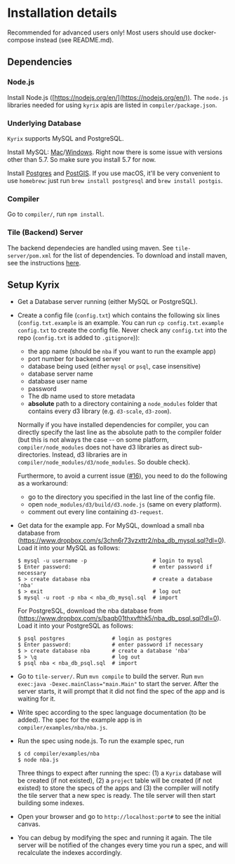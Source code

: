 # Installation details

Recommended for advanced users only! Most users should use docker-compose instead (see README.md).

## Dependencies
### Node.js
Install Node.js ([https://nodejs.org/en/](https://nodejs.org/en/)). The `node.js` libraries needed for using `kyrix` apis are listed in `compiler/package.json`. 

### Underlying Database
`Kyrix` supports MySQL and PostgreSQL. 

Install MySQL: [Mac](https://dev.mysql.com/doc/refman/5.7/en/osx-installation-pkg.html)/[Windows](https://dev.mysql.com/doc/refman/5.7/en/windows-installation.html). Right now there is some issue with versions other than 5.7. So make sure you install 5.7 for now. 

Install [Postgres](https://www.postgresql.org/download/) and [PostGIS](https://postgis.net/install/). If you use macOS, it'll be very convenient to use `homebrew`: just run `brew install postgresql` and `brew install postgis`.  

### Compiler
Go to `compiler/`, run `npm install`. 

### Tile (Backend) Server
The backend dependecies are handled using maven. See `tile-server/pom.xml` for the list of dependencies. To download and install maven, see the instructions [here](https://maven.apache.org/guides/getting-started/maven-in-five-minutes.html). 

## Setup Kyrix
* Get a Database server running (either MySQL or PostgreSQL). 

* Create a config file (`config.txt`) which contains the following six lines (`config.txt.example` is an example. You can run `cp config.txt.example config.txt` to create the config file. Never check any `config.txt` into the repo (`config.txt` is added to `.gitignore`)): 

    * the app name (should be `nba` if you want to run the example app)
    * port number for backend server
    * database being used (either `mysql` or `psql`, case insensitive)
    * database server name
    * database user name
    * password
    * The db name used to store metadata
    * **absolute** path to a directory containing a `node_modules` folder that contains every d3 library (e.g. `d3-scale`, `d3-zoom`). 

  Normally if you have installed dependencies for compiler, you can directly specify the last line as the absolute path to the compiler folder (but this is not always the case -- on some platform, `compiler/node_modules` does not have d3 libraries as direct sub-directories. Instead, d3 libraries are in `compiler/node_modules/d3/node_modules`. So double check). 
  
  Furthermore, to avoid a current issue ([#16](/../../issues/16)), you need to do the following as a workaround:
  
  * go to the directory you specified in the last line of the config file. 
  * open `node_modules/d3/build/d3.node.js` (same on every platform).
  * comment out every line containing `d3-request`. 
    

* Get data for the example app. For MySQL, download a small nba database from (https://www.dropbox.com/s/3chn6r73vzxttr2/nba_db_mysql.sql?dl=0). Load it into your MySQL as follows:

      $ mysql -u username -p                     # login to mysql
      $ Enter password:                          # enter password if necessary
      $ > create database nba                    # create a database 'nba'
      $ > exit                                   # log out
      $ mysql -u root -p nba < nba_db_mysql.sql  # import 
   
   For PostgreSQL, download the nba database from (https://www.dropbox.com/s/baqb01thxvfthk5/nba_db_psql.sql?dl=0). Load it into your PostgreSQL as follows:
   
      $ psql postgres               # login as postgres
      $ Enter password:             # enter password if necessary
      $ > create database nba       # create a database 'nba'
      $ > \q                        # log out
      $ psql nba < nba_db_psql.sql  # import    

* Go to `tile-server/`. Run `mvn compile` to build the server. Run `mvn exec:java -Dexec.mainClass="main.Main"` to start the server. After the server starts, it will prompt that it did not find the spec of the app and is waiting for it. 

* Write spec according to the spec language documentation (to be added). The spec for the example app is in `compiler/examples/nba/nba.js`. 

* Run the spec using node.js. To run the example spec, run

      $ cd compiler/examples/nba
      $ node nba.js
    
    Three things to expect after running the spec: 
    (1) a `Kyrix` database will be created (if not existed), (2) a `project` table will be created (if not existed) to store the specs of the apps and (3) the compiler will notify the tile server that a new spec is ready. The tile server will then start building some indexes. 

* Open your browser and go to `http://localhost:port#` to see the initial canvas. 

* You can debug by modifying the spec and running it again. The tile server will be notified of the changes every time you run a spec, and will recalculate the indexes accordingly. 



